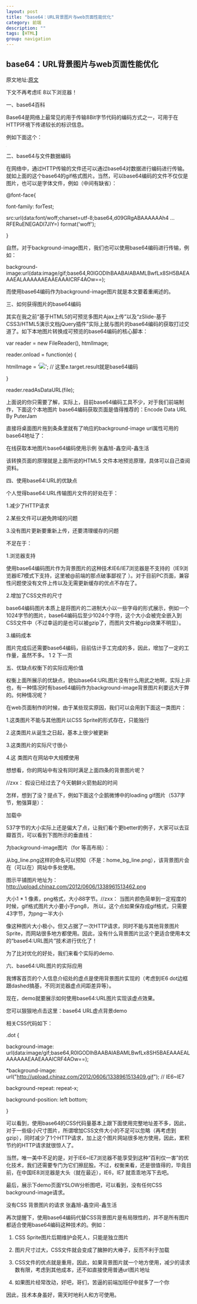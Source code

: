 ```yaml
---
layout: post
title: "base64：URL背景图片与web页面性能优化"
category: 前端
description: ""
tags: [HTML]
group: navigation
---
```


## base64：URL背景图片与web页面性能优化

原文地址:[原文](http://www.poluoluo.com/jzxy/201206/166976_3.html)

下文不再考虑IE 8以下浏览器！

一、base64百科

Base64是网络上最常见的用于传输8Bit字节代码的编码方式之一，可用于在HTTP环境下传递较长的标识信息。


例如下面这个：

<img src="data:image/gif;base64,R0lGODlhAwADAIABAL6+vv///yH5BAEAAAEALAAAAAADAAMAAAIDjA9WADs=" />

二、base64与文件数据编码

在网络中，通过HTTP传输的文件还可以通过base64对数据进行编码进行传输。就如上面的这个base64的gif格式图片。当然，可以base64编码的文件不仅仅是图片，也可以是字体文件，例如（中间有缺省）：

@font-face{

font-family: forTest;

src:url(data:font/woff;charset=utf-8;base64,d09GRgABAAAAAAh4 ... RFERuENEGADl7JlY=) format('woff');

}

自然，对于background-image图片，我们也可以使用base64编码进行传输，例如：

background-image:url(data:image/gif;base64,R0lGODlhBAABAIABAMLBwfLx8SH5BAEAAAEALAAAAAAEAAEAAAICRF4AOw==);

而使用base64编码作为background-image图片就是本文要着重阐述的。

三、如何获得图片的base64编码

其实在我之前“基于HTML5的可预览多图片Ajax上传”以及“zSlide-基于CSS3/HTML5演示文档jQuery插件”实际上就与图片的base64编码的获取打过交道了。如下本地图片转换成可预览的base64编码的核心脚本：

var reader = new FileReader(), htmlImage;

reader.onload = function(e) {

htmlImage = '<img src="'+ e.target.result +'" />'; // 这里e.target.result就是base64编码

}

reader.readAsDataURL(file);

上面说的你只需要了解，实际上，目前base64编码工具不少，对于我们前端制作，下面这个本地图片 base64编码获取页面是值得推荐的：Encode Data URL By PuterJam

直接将桌面图片拖到条条里就有了响应的background-image url属性可用的base64地址了：

在线获取本地图片base64编码使用示例 张鑫旭-鑫空间-鑫生活

该转换页面的原理就是上面所说的HTML5 文件本地预览原理，具体可以自己查阅资料。

四、使用base64:URL的优缺点

个人觉得base64:URL传输图片文件的好处在于：

1.减少了HTTP请求

2.某些文件可以避免跨域的问题

3.没有图片更新要重新上传，还要清理缓存的问题

不足在于：

1.浏览器支持

使用base64编码图片作为背景图片的这种技术IE6/IE7浏览器是不支持的（IE9浏览器IE7模式下支持，这里被@前端的那点破事鄙视了 ）。对于目前PC页面，兼容性问题使没有文件上传以及无需更新缓存的优点不存在了。

2.增加了CSS文件的尺寸

base64编码图片本质上是将图片的二进制大小以一些字母的形式展示，例如一个1024字节的图片，base64编码后至少1024个字符，这个大小会被完全嵌入到CSS文件中（不过幸运的是也可以被gzip了，而图片文件被gzip效果不明显）。

3.编码成本

图片完成后还需要base64编码，目前估计手工完成的多，因此，增加了一定的工作量，虽然不多。
1 2 下一页

五、优缺点权衡下的实际应用价值

权衡上面所展示的优缺点，貌似base64:URL图片没有什么用武之地啊，实际上非也，有一种情况时有base64编码作为background-image背景图片利要远大于弊的。何种情况呢？

在web页面制作的时候，由于某些现实原因，我们可以会用到下面这一类图片：

1.这类图片不能与其他图片以CSS Sprite的形式存在，只能独行

2.这类图片从诞生之日起，基本上很少被更新

3.这类图片的实际尺寸很小

4.这
类图片在网站中大规模使用

想想看，你的网站中有没有同时满足上面四条的背景图片呢？

//zxx： 假设已经过去了今天朝鲜火箭勃起的时间

怎样，想到了没？提点下，例如下面这个企鹅微博中的loading gif图片（537字节，勉强算是）：

加载中

537字节的大小实际上还是偏大了点，让我们看个更better的例子，大家可以去豆瓣首页，可以看到下图所示的垂直线：

为background-image图片（for 等高布局）：

从bg_line.png这样的命名可以预知（不是：home_bg_line.png），该背景图片会在（可以在）网站中多处使用。

图示平铺图片地址为：http://upload.chinaz.com/2012/0606/1338961513462.png

大小1 * 1 像素，png格式，大小88字节。//zxx： 当图片颜色简单到一定程度的时候，gif格式图片大小要小于png8， 所以，这个点如果保存成gif格式，只需要43字节，为png一半大小

像这种图片大小极小，但又占据了一次HTTP请求，同时不能与其他背景图片Sprite，而网站很多地方都使用。因此，没有什么背景图片比这个更适合使用本文的“base64:URL图片”技术进行优化了！

为了比对优化的好处，我们来看个实际的demo.

六、base64:URL图片的实际应用

我博客首页的个人信息介绍处的虚点是使用背景图片实现的（考虑到IE6 dot边框跟dashed搞基，不同浏览器虚点间距差异等）。

现在，demo就要展示如何使用base64:URL图片实现该虚点效果。

您可以狠狠地点击这里：base64 URL虚点背景demo

相关CSS代码如下：

.dot {

background-image: url(data:image/gif;base64,R0lGODlhBAABAIABAMLBwfLx8SH5BAEAAAEALAAAAAAEAAEAAAICRF4AOw==);

*background-image: url("http://upload.chinaz.com/2012/0606/1338961513409.gif"); // IE6~IE7

background-repeat: repeat-x;

background-position: left bottom;

}

可以看到，使用base64的CSS代码量基本上跟下面使用完整地址差不多，因此，对于一些级小尺寸图片，所谓增加CSS文件大小的不足可以忽略（再考虑到gzip），同时减少了1个HTTP请求，加上这个图片网站很多地方使用，因此，累积节约的HTTP请求就很惊人了。

当然，唯一美中不足的是，对于IE6~IE7浏览器不能享受到这种“百利仅一害”的优化技术，我们还需要专门为它们擦屁股。不过，权衡来看，还是很值得的，毕竟目前，在中国IE8浏览器是大头（就在最近），IE6，IE7 就乖乖地泻下去吧。

最后，展示下demo页面YSLOW分析图吧，可以看到，没有任何CSS background-image请求。

没有CSS 背景图片的请求 张鑫旭-鑫空间-鑫生活

再次提醒下，使用base64编码代替CSS背景图片是有局限性的，并不是所有图片都适合使用base64编码这种技术的。例如：

1. CSS Sprite图片后期维护会死人，只能是独立图片

2. 图片尺寸过大，CSS文件就会变成了臃肿的大棒子，反而不利于加载

3. CSS文件的优点就是重用，因此，如果背景图片就一个地方使用，减少的请求数有限，考虑到其他成本，还不如直接使用普通url图片地址

4. 如果图片经常改动，好吧，哥们，苦逼的前端加班仔中就多了一个你

因此，技术本身虽好，需天时地利人和方可使用。
